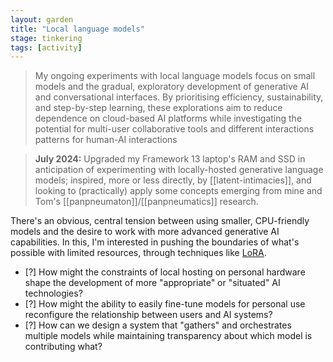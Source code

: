 ```yaml
---  
layout: garden
title: "Local language models"
stage: tinkering
tags: [activity]
---
```


> My ongoing experiments with local language models focus on small models and the gradual, exploratory development of generative AI and conversational interfaces. By prioritising efficiency, sustainability, and step-by-step learning, these explorations aim to reduce dependence on cloud-based AI platforms while investigating the potential for multi-user collaborative tools and different interactions patterns for human-AI interactions

> **July 2024:** Upgraded my Framework 13 laptop's RAM and SSD in anticipation of experimenting with locally-hosted generative language models; inspired, more or less directly, by [[latent-intimacies]], and looking to (practically) apply some concepts emerging from mine and Tom's [[panpneumaton]]/[[panpneumatics]] research.

There's an obvious, central tension between using smaller, CPU-friendly models and the desire to work with more advanced generative AI capabilities. In this, I'm interested in pushing the boundaries of what's possible with limited resources, through techniques like [LoRA](https://arxiv.org/abs/2106.09685).

- [?] How might the constraints of local hosting on personal hardware shape the development of more "appropriate" or "situated" AI technologies?
- [?] How might the ability to easily fine-tune models for personal use reconfigure the relationship between users and AI systems?
- [?] How can we design a system that "gathers" and orchestrates multiple models while maintaining transparency about which model is contributing what?